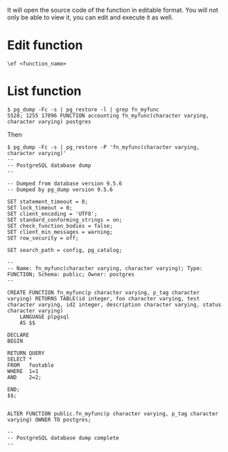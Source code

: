 <!-- TITLE: Edit/List function -->


It will open the source code of the function in editable format. You will not only be able to view it, you can edit and execute it as well.

# Edit function

```pgsql
\ef <function_name>
```

# List function


```pgsql
$ pg_dump -Fc -s | pg_restore -l | grep fn_myfunc
5528; 1255 17096 FUNCTION accounting fn_myfunc(character varying, character varying) postgres
```

Then

```pgsql
$ pg_dump -Fc -s | pg_restore -P 'fn_myfunc(character varying, character varying)'
--
-- PostgreSQL database dump
--

-- Dumped from database version 9.5.6
-- Dumped by pg_dump version 9.5.6

SET statement_timeout = 0;
SET lock_timeout = 0;
SET client_encoding = 'UTF8';
SET standard_conforming_strings = on;
SET check_function_bodies = false;
SET client_min_messages = warning;
SET row_security = off;

SET search_path = config, pg_catalog;

--
-- Name: fn_myfunc(character varying, character varying); Type: FUNCTION; Schema: public; Owner: postgres
--

CREATE FUNCTION fn_myfunc(p character varying, p_tag character varying) RETURNS TABLE(id integer, foo character varying, test character varying, id2 integer, description character varying, status character varying)
    LANGUAGE plpgsql
    AS $$

DECLARE
BEGIN

RETURN QUERY
SELECT *
FROM   footable
WHERE  1=1
AND    2=2;

END;
$$;


ALTER FUNCTION public.fn_myfunc(p character varying, p_tag character varying) OWNER TO postgres;

--
-- PostgreSQL database dump complete
--


```



